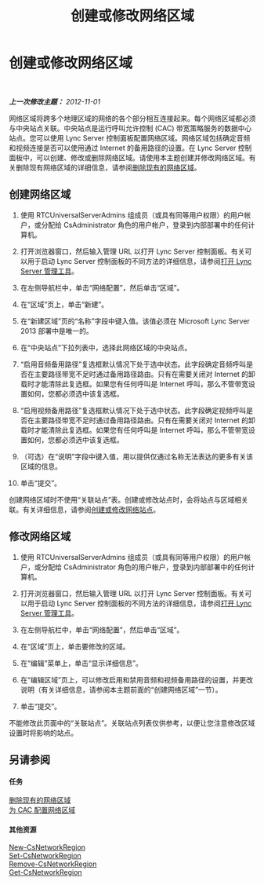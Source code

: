 ﻿---
title: 创建或修改网络区域
TOCTitle: 创建或修改网络区域
ms:assetid: bd08bb66-5976-4ece-b45c-7de19569f814
ms:mtpsurl: https://technet.microsoft.com/zh-cn/library/Gg182579(v=OCS.15)
ms:contentKeyID: 49314083
ms.date: 05/19/2016
mtps_version: v=OCS.15
ms.translationtype: HT
---

# 创建或修改网络区域

 

_**上一次修改主题：** 2012-11-01_

网络区域将跨多个地理区域的网络的各个部分相互连接起来。每个网络区域都必须与中央站点关联。中央站点是运行呼叫允许控制 (CAC) 带宽策略服务的数据中心站点。您可以使用 Lync Server 控制面板配置网络区域。网络区域包括确定音频和视频连接是否可以使用通过 Internet 的备用路径的设置。在 Lync Server 控制面板中，可以创建、修改或删除网络区域。请使用本主题创建并修改网络区域。有关删除现有网络区域的详细信息，请参阅[删除现有的网络区域](lync-server-2013-deleting-existing-network-regions.md)。

## 创建网络区域

1.  使用 RTCUniversalServerAdmins 组成员（或具有同等用户权限）的用户帐户，或分配给 CsAdministrator 角色的用户帐户，登录到内部部署中的任何计算机。

2.  打开浏览器窗口，然后输入管理 URL 以打开 Lync Server 控制面板。有关可以用于启动 Lync Server 控制面板的不同方法的详细信息，请参阅[打开 Lync Server 管理工具](lync-server-2013-open-lync-server-administrative-tools.md)。

3.  在左侧导航栏中，单击“网络配置”，然后单击“区域”。

4.  在“区域”页上，单击“新建”。

5.  在“新建区域”页的“名称”字段中键入值。该值必须在 Microsoft Lync Server 2013 部署中是唯一的。

6.  在“中央站点”下拉列表中，选择此网络区域的中央站点。

7.  “启用音频备用路径”复选框默认情况下处于选中状态。此字段确定音频呼叫是否在主要路径带宽不足时通过备用路径路由。只有在需要关闭对 Internet 的卸载时才能清除此复选框。如果您有任何呼叫是 Internet 呼叫，那么不管带宽设置如何，您都必须选中该复选框。

8.  “启用视频备用路径”复选框默认情况下处于选中状态。此字段确定视频呼叫是否在主要路径带宽不足时通过备用路径路由。只有在需要关闭对 Internet 的卸载时才能清除此复选框。如果您有任何呼叫是 Internet 呼叫，那么不管带宽设置如何，您都必须选中该复选框。

9.  （可选）在“说明”字段中键入值，用以提供仅通过名称无法表达的更多有关该区域的信息。

10. 单击“提交”。

创建网络区域时不使用“关联站点”表。创建或修改站点时，会将站点与区域相关联。有关详细信息，请参阅[创建或修改网络站点](lync-server-2013-creating-or-modifying-network-sites.md)。

## 修改网络区域

1.  使用 RTCUniversalServerAdmins 组成员（或具有同等用户权限）的用户帐户，或分配给 CsAdministrator 角色的用户帐户，登录到内部部署中的任何计算机。

2.  打开浏览器窗口，然后输入管理 URL 以打开 Lync Server 控制面板。有关可以用于启动 Lync Server 控制面板的不同方法的详细信息，请参阅[打开 Lync Server 管理工具](lync-server-2013-open-lync-server-administrative-tools.md)。

3.  在左侧导航栏中，单击“网络配置”，然后单击“区域”。

4.  在“区域”页上，单击要修改的区域。

5.  在“编辑”菜单上，单击“显示详细信息”。

6.  在“编辑区域”页上，可以修改启用和禁用音频和视频备用路径的设置，并更改说明（有关详细信息，请参阅本主题前面的“创建网络区域”一节）。

7.  单击“提交”。

不能修改此页面中的“关联站点”。关联站点列表仅供参考，以便让您注意修改区域设置时将影响的站点。

## 另请参阅

#### 任务

[删除现有的网络区域](lync-server-2013-deleting-existing-network-regions.md)  
[为 CAC 配置网络区域](lync-server-2013-configure-network-regions-for-cac.md)  

#### 其他资源

[New-CsNetworkRegion](new-csnetworkregion.md)  
[Set-CsNetworkRegion](set-csnetworkregion.md)  
[Remove-CsNetworkRegion](remove-csnetworkregion.md)  
[Get-CsNetworkRegion](get-csnetworkregion.md)

